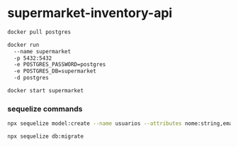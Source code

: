 # supermarket-inventory-api

```bash
docker pull postgres

docker run 
  --name supermarket 
  -p 5432:5432 
  -e POSTGRES_PASSWORD=postgres 
  -e POSTGRES_DB=supermarket 
  -d postgres

docker start supermarket
```

### sequelize commands
```bash
npx sequelize model:create --name usuarios --attributes nome:string,email:string,senha:string

npx sequelize db:migrate
```